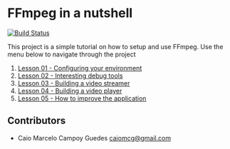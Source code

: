 # FFmpeg in a nutshell

[![Build Status](https://travis-ci.org/caiomcg/ffmpeginanutshell.svg?branch=master)](https://travis-ci.org/caiomcg/ffmpeginanutshell)

This project is a simple tutorial on how to setup and use FFmpeg. Use the menu below to navigate through the project

1. [Lesson 01 - Configuring your environment](https://github.com/caiomcg/ffins/tree/master/lesson01)
2. [Lesson 02 - Interesting debug tools](https://github.com/caiomcg/ffins/tree/master/lesson02)
3. [Lesson 03 - Building a video streamer](https://github.com/caiomcg/ffins/tree/master/lesson03)
4. [Lesson 04 - Building a video player](https://github.com/caiomcg/ffins/tree/master/lesson04)
5. [Lesson 05 - How to improve the application](https://github.com/caiomcg/ffins/tree/master/lesson05)


## Contributors

* Caio Marcelo Campoy Guedes <caiomcg@gmail.com>
